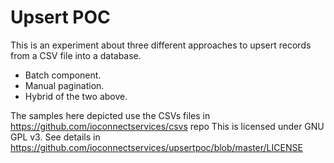 # Upsert POC
This is an experiment about three different approaches to upsert records from a CSV file into a database.
* Batch component.
* Manual pagination.
* Hybrid of the two above.

The samples here depicted use the CSVs files in https://github.com/ioconnectservices/csvs repo
This is licensed under GNU GPL v3. See details  in https://github.com/ioconnectservices/upsertpoc/blob/master/LICENSE
